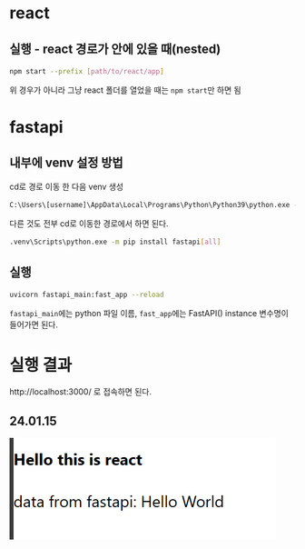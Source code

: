 # react

## 실행 - react 경로가 안에 있을 때(nested)
```bash
npm start --prefix [path/to/react/app]
```
위 경우가 아니라 그냥 react 폴더를 열었을 때는 `npm start`만 하면 됨

# fastapi
## 내부에 venv 설정 방법
cd로 경로 이동 한 다음 venv 생성
```bash
C:\Users\[username]\AppData\Local\Programs\Python\Python39\python.exe -m venv .venv
```

다른 것도 전부 cd로 이동한 경로에서 하면 된다.
```bash
.venv\Scripts\python.exe -m pip install fastapi[all]
```
## 실행
```bash
uvicorn fastapi_main:fast_app --reload
```
`fastapi_main`에는 python 파일 이름, `fast_app`에는 FastAPI() instance 변수명이 들어가면 된다.

# 실행 결과
http://localhost:3000/
로 접속하면 된다.
## 24.01.15

![Alt text](./readme_img/240115_run_result.png)